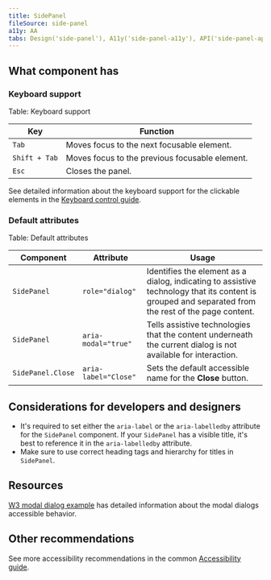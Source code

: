 ```yaml
---
title: SidePanel
fileSource: side-panel
a11y: AA
tabs: Design('side-panel'), A11y('side-panel-a11y'), API('side-panel-api'), Example('side-panel-code'), Changelog('side-panel-changelog')
---
```


## What component has

### Keyboard support

Table: Keyboard support

| Key           | Function                                       |
| ------------- | ---------------------------------------------- |
| `Tab`         | Moves focus to the next focusable element.     |
| `Shift + Tab` | Moves focus to the previous focusable element. |
| `Esc`         | Closes the panel.                         |

See detailed information about the keyboard support for the clickable elements in the [Keyboard control guide](/core-principles/a11y/a11y-keyboard#keyboard_support_for_button_link_input_etc).

### Default attributes

Table: Default attributes

| Component               | Attribute               | Usage                                       |
| ----------------------- | ----------------------- | ---------------------------------------------- |
| `SidePanel`             | `role="dialog"`         | Identifies the element as a dialog, indicating to assistive technology that its content is grouped and separated from the rest of the page content. |
| `SidePanel`             | `aria-modal="true"`     | Tells assistive technologies that the content underneath the current dialog is not available for interaction. |
| `SidePanel.Close`       | `aria-label="Close"`    | Sets the default accessible name for the **Close** button.     |

## Considerations for developers and designers

- It's required to set either the `aria-label` or the `aria-labelledby` attribute for the `SidePanel` component. If your `SidePanel` has a visible title, it's best to reference it in the `aria-labelledby` attribute.
- Make sure to use correct heading tags and hierarchy for titles in `SidePanel`.

## Resources

[W3 modal dialog example](https://www.w3.org/TR/wai-aria-practices-1.1/examples/dialog-modal/dialog.html) has detailed information about the modal dialogs accessible behavior.

## Other recommendations

See more accessibility recommendations in the common [Accessibility guide](/core-principles/a11y/a11y).
